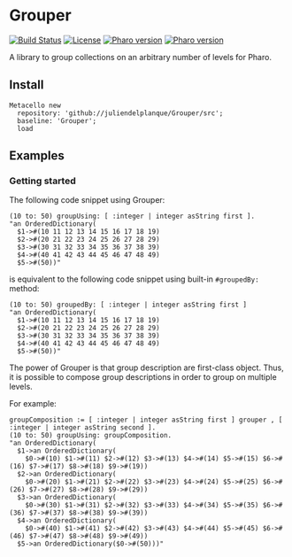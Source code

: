 # Grouper
[![Build Status](https://travis-ci.org/juliendelplanque/Grouper.svg?branch=master)](https://travis-ci.org/juliendelplanque/Grouper)
[![License](https://img.shields.io/badge/license-MIT-blue.svg)](LICENSE)
[![Pharo version](https://img.shields.io/badge/Pharo-7.0-%23aac9ff.svg)](https://pharo.org/download)
[![Pharo version](https://img.shields.io/badge/Pharo-8.0-%23aac9ff.svg)](https://pharo.org/download)

A library to group collections on an arbitrary number of levels for Pharo.

## Install

```Smalltalk
Metacello new
  repository: 'github://juliendelplanque/Grouper/src';
  baseline: 'Grouper';
  load
```

## Examples
### Getting started
The following code snippet using Grouper:

```Smalltalk
(10 to: 50) groupUsing: [ :integer | integer asString first ].
"an OrderedDictionary(
  $1->#(10 11 12 13 14 15 16 17 18 19)
  $2->#(20 21 22 23 24 25 26 27 28 29)
  $3->#(30 31 32 33 34 35 36 37 38 39)
  $4->#(40 41 42 43 44 45 46 47 48 49)
  $5->#(50))"
```

is equivalent to the following code snippet using built-in `#groupedBy:` method:

```Smalltalk
(10 to: 50) groupedBy: [ :integer | integer asString first ]
"an OrderedDictionary(
  $1->#(10 11 12 13 14 15 16 17 18 19)
  $2->#(20 21 22 23 24 25 26 27 28 29)
  $3->#(30 31 32 33 34 35 36 37 38 39)
  $4->#(40 41 42 43 44 45 46 47 48 49)
  $5->#(50))"
```

The power of Grouper is that group description are first-class object.
Thus, it is possible to compose group descriptions in order to group on multiple levels.

For example:

```Smalltalk
groupComposition := [ :integer | integer asString first ] grouper , [ :integer | integer asString second ].
(10 to: 50) groupUsing: groupComposition.
"an OrderedDictionary(
  $1->an OrderedDictionary(
    $0->#(10) $1->#(11) $2->#(12) $3->#(13) $4->#(14) $5->#(15) $6->#(16) $7->#(17) $8->#(18) $9->#(19))
  $2->an OrderedDictionary(
    $0->#(20) $1->#(21) $2->#(22) $3->#(23) $4->#(24) $5->#(25) $6->#(26) $7->#(27) $8->#(28) $9->#(29))
  $3->an OrderedDictionary(
    $0->#(30) $1->#(31) $2->#(32) $3->#(33) $4->#(34) $5->#(35) $6->#(36) $7->#(37) $8->#(38) $9->#(39))
  $4->an OrderedDictionary(
    $0->#(40) $1->#(41) $2->#(42) $3->#(43) $4->#(44) $5->#(45) $6->#(46) $7->#(47) $8->#(48) $9->#(49))
  $5->an OrderedDictionary($0->#(50)))"
```
